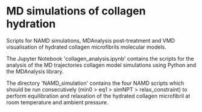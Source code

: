 # MD simulations of collagen hydration
Scripts for NAMD simulations, MDAnalysis post-treatment and VMD visualisation of hydrated collagen microfibrils molecular models.

The Jupyter Notebook 'collagen_analysis.ipynb' contains the scripts for the analysis of the MD trajectories collagen model simulations using Python and the MDAnalysis library.

The directory 'NAMD_simulation' contains the four NAMD scripts which should be run consecutively (min0 > eq1 > simNPT > relax_constraint) to perform equilibration and relaxation of the hydrated collagen microfibril at room temperature and ambient pressure.
